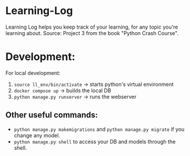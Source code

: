 # Learning-Log

Learning Log helps you keep track of your learning, for any topic you're learning about. Source: Project 3 from the book "Python Crash Course".

# Development:

For local development:

1. `source ll_env/bin/activate` -> starts python's virtual environment
2. `docker compose up` -> builds the local DB
3. `python manage.py runserver` -> runs the webserver

## Other useful commands:

- `python manage.py makemigrations` and `python manage.py migrate` if you change any model.
- `python manage.py shell` to access your DB and models through the shell.
